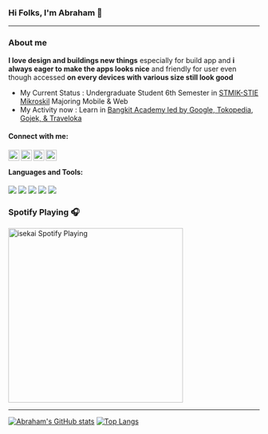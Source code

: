 ### Hi Folks, I'm Abraham 👋

---

### About me

**I love design and buildings new things** especially for build app and **i always eager to make the apps looks nice** and friendly for user even though accessed **on every devices with various size still look good**

- My Current Status : Undergraduate Student 6th Semester in [STMIK-STIE Mikroskil](https://www.mikroskil.ac.id/) Majoring Mobile & Web
- My Activity now : Learn in [Bangkit Academy led by Google, Tokopedia, Gojek, & Traveloka](https://www.linkedin.com/company/bangkit-academy-led-by-google-tokopedia-gojek-traveloka/mycompany/)

#### Connect with me:

[<img align="left" alt="abraham | Facebook" width="22px" src="https://www.flaticon.com/svg/vstatic/svg/174/174848.svg?token=exp=1614434796~hmac=9f122d919bfb003acf65e736a19c7f63" />][facebook]
[<img align="left" alt="abraham | LinkedIn" width="22px" src="https://www.flaticon.com/svg/vstatic/svg/174/174857.svg?token=exp=1614434796~hmac=28aefc8ca4858316786ee6439aff8196" />][linkedin]
[<img align="left" alt="abraham | Instagram" width="22px" src="https://upload.wikimedia.org/wikipedia/commons/thumb/e/e7/Instagram_logo_2016.svg/1200px-Instagram_logo_2016.svg.png" />][instagram]
[<img align="left" alt="abraham | Telegram" width="22px" src="https://www.flaticon.com/svg/vstatic/svg/2111/2111646.svg?token=exp=1614434796~hmac=692bb37ff71dc61c8f2497ee397c7c8d" />][telegram]

<br/>

#### Languages and Tools:

[![](https://img.shields.io/badge/JavaScript-F7DF1E?style=for-the-badge&logo=javascript&logoColor=black)](https://www.javascript.com)
[![](https://img.shields.io/badge/React-20232A?style=for-the-badge&logo=react&logoColor=61DAFB)](https://reactjs.org)
[![](https://img.shields.io/badge/Heroku-430098?style=for-the-badge&logo=heroku&logoColor=white)](https://dashboard.heroku.com)
[![](https://img.shields.io/badge/Bootstrap-563D7C?style=for-the-badge&logo=bootstrap&logoColor=white)](https://getbootstrap.com)
[![](https://img.shields.io/badge/Git-F05032?style=for-the-badge&logo=git&logoColor=white)](https://git-scm.com)

### Spotify Playing 🎧

[<img src="https://spotify-now-playing-isekaiweb.vercel.app/api/spotify-playing" alt="isekai Spotify Playing" width="350" />](https://open.spotify.com/user/21cx7rbxla2qhszvd4e3ylely)

---

[![Abraham's GitHub stats](https://github-readme-stats.isekaiweb.vercel.app/api?username=isekaiweb&count_private=true&hide_border=true&show_icons=true&hide=html,css)](https://github.com/isekaiweb/github-readme-stats)
[![Top Langs](https://github-readme-stats-git-master-isekaiweb.vercel.app/api/top-langs/?username=isekaiweb&layout=compact&count_private=true&hide_border=true&hide=html,css)](https://github.com/isekaiweb/github-readme-stats)

[facebook]: https://web.facebook.com/bulyanzebua
[linkedin]: https://www.linkedin.com/in/abraham-bulyan-zebua-110ab2140
[instagram]: https://www.instagram.com/abrahambulyan
[telegram]: https://t.me/abrahambulyan

